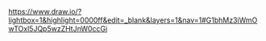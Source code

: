 
https://www.draw.io/?lightbox=1&highlight=0000ff&edit=_blank&layers=1&nav=1#G1bhMz3iWmOwTOxl5JQp5wzZHtJnW0ccGi
